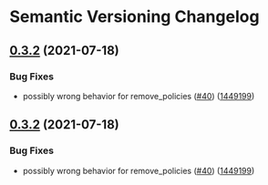 # Semantic Versioning Changelog

## [0.3.2](https://github.com/ffyuanda/sqlalchemy-adapter/compare/v0.3.1...v0.3.2) (2021-07-18)


### Bug Fixes

* possibly wrong behavior for remove_policies ([#40](https://github.com/ffyuanda/sqlalchemy-adapter/issues/40)) ([1449199](https://github.com/ffyuanda/sqlalchemy-adapter/commit/14491999a8c1239d2ee8d3e2a40257e654856431))

## [0.3.2](https://github.com/ffyuanda/sqlalchemy-adapter/compare/v0.3.1...v0.3.2) (2021-07-18)


### Bug Fixes

* possibly wrong behavior for remove_policies ([#40](https://github.com/ffyuanda/sqlalchemy-adapter/issues/40)) ([1449199](https://github.com/ffyuanda/sqlalchemy-adapter/commit/14491999a8c1239d2ee8d3e2a40257e654856431))
